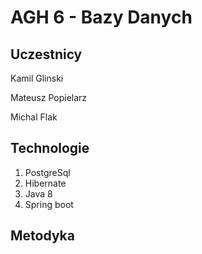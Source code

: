#  AGH 6 - Bazy Danych

## Uczestnicy

Kamil Glinski

Mateusz Popielarz

Michal Flak

## Technologie
1. PostgreSql
2. Hibernate
3. Java 8
4. Spring boot


## Metodyka


